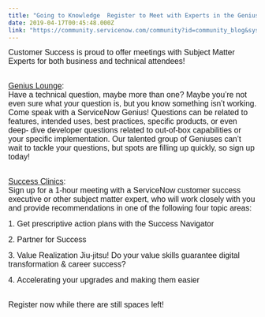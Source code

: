 ```yaml
---
title: "Going to Knowledge  Register to Meet with Experts in the Genius Lounge or Success Clinics Today"
date: 2019-04-17T00:45:48.000Z
link: "https://community.servicenow.com/community?id=community_blog&sys_id=1fd33c2adb383b001cd8a345ca96194a"
---
```

<p><span style="font-family: arial, helvetica, sans-serif; font-size: 12pt;">Customer Success is proud to offer meetings with Subject Matter Experts for both business and technical attendees!<br /></span></p>
<p><span style="font-family: arial, helvetica, sans-serif; font-size: 12pt;"><br /><a href="https://servicenow.g2planet.com/knowledge2019/myevent_genius_lounge" rel="nofollow">Genius Lounge</a>: <br />Have a technical question, maybe more than one? Maybe you’re not even sure what your question is, but you know something isn’t working. Come speak with a ServiceNow Genius! Questions can be related to features, intended uses, best practices, specific products, or even deep- dive developer questions related to out-of-box capabilities or your specific implementation. Our talented group of Geniuses can’t wait to tackle your questions, but spots are filling up quickly, so sign up today!<br /><br /></span></p>
<p><span style="font-family: arial, helvetica, sans-serif; font-size: 12pt;"><a href="https://servicenow.g2planet.com/knowledge2019/myevent_success_clinics" rel="nofollow">Success Clinics</a>:<br />Sign up for a 1-hour meeting with a ServiceNow customer success executive or other subject matter expert, who will work closely with you and provide recommendations in one of the following four topic areas:</span></p>
<p><span style="font-family: arial, helvetica, sans-serif; font-size: 12pt;">1. Get prescriptive action plans with the Success Navigator</span></p>
<p><span style="font-family: arial, helvetica, sans-serif; font-size: 12pt;">2. Partner for Success </span></p>
<p><span style="font-family: arial, helvetica, sans-serif; font-size: 12pt;">3. Value Realization Jiu-jitsu! Do your value skills guarantee digital transformation &amp; career success?</span></p>
<p><span style="font-family: arial, helvetica, sans-serif; font-size: 12pt;">4. Accelerating your upgrades and making them easier</span></p>
<p><span style="font-family: arial, helvetica, sans-serif; font-size: 12pt;"><br />Register now while there are still spaces left!</span></p>
<p> </p>
<p> </p>